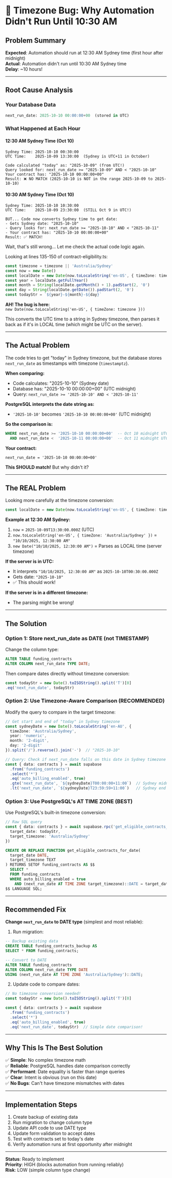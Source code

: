 # 🐛 Timezone Bug: Why Automation Didn't Run Until 10:30 AM

## Problem Summary

**Expected**: Automation should run at 12:30 AM Sydney time (first hour after midnight)  
**Actual**: Automation didn't run until 10:30 AM Sydney time  
**Delay**: ~10 hours!

---

## Root Cause Analysis

### Your Database Data
```sql
next_run_date: 2025-10-10 00:00:00+00  (stored in UTC)
```

### What Happened at Each Hour

#### 12:30 AM Sydney Time (Oct 10)
```
Sydney Time: 2025-10-10 00:30:00
UTC Time:    2025-10-09 13:30:00  (Sydney is UTC+11 in October)

Code calculated "today" as: "2025-10-09" (from UTC!)
Query looked for: next_run_date >= "2025-10-09" AND < "2025-10-10"
Your contract has: "2025-10-10 00:00:00+00"
Result: ❌ NO MATCH (2025-10-10 is NOT in the range 2025-10-09 to 2025-10-10)
```

#### 10:30 AM Sydney Time (Oct 10)
```
Sydney Time: 2025-10-10 10:30:00
UTC Time:    2025-10-09 23:30:00  (STILL Oct 9 in UTC!)

BUT... Code now converts Sydney time to get date:
- Gets Sydney date: "2025-10-10"
- Query looks for: next_run_date >= "2025-10-10" AND < "2025-10-11"
- Your contract has: "2025-10-10 00:00:00+00"
Result: ✅ MATCH!
```

Wait, that's still wrong... Let me check the actual code logic again.

Looking at lines 135-150 of contract-eligibility.ts:
```typescript
const timezone = timezone || 'Australia/Sydney'
const now = new Date()
const localDate = new Date(now.toLocaleString('en-US', { timeZone: timezone }))
const year = localDate.getFullYear()
const month = String(localDate.getMonth() + 1).padStart(2, '0')
const day = String(localDate.getDate()).padStart(2, '0')
const todayStr = `${year}-${month}-${day}`
```

**AH! The bug is here:**  
`new Date(now.toLocaleString('en-US', { timeZone: timezone }))`

This converts the UTC time to a string in Sydney timezone, then parses it back as if it's in LOCAL time (which might be UTC on the server).

---

## The Actual Problem

The code tries to get "today" in Sydney timezone, but the database stores `next_run_date` as timestamps with timezone (`timestamptz`).

**When comparing:**
- Code calculates: "2025-10-10" (Sydney date)
- Database has: "2025-10-10 00:00:00+00" (UTC midnight)
- Query: `next_run_date >= '2025-10-10' AND < '2025-10-11'`

**PostgreSQL interprets the date string as:**
- `'2025-10-10'` becomes `'2025-10-10 00:00:00+00'` (UTC midnight)

**So the comparison is:**
```sql
WHERE next_run_date >= '2025-10-10 00:00:00+00'  -- Oct 10 midnight UTC
  AND next_run_date <  '2025-10-11 00:00:00+00'  -- Oct 11 midnight UTC
```

**Your contract:**
```
next_run_date = '2025-10-10 00:00:00+00'
```

**This SHOULD match!** But why didn't it?

---

## The REAL Problem

Looking more carefully at the timezone conversion:

```typescript
const localDate = new Date(now.toLocaleString('en-US', { timeZone: timezone }))
```

**Example at 12:30 AM Sydney:**
1. `now` = `2025-10-09T13:30:00.000Z` (UTC)
2. `now.toLocaleString('en-US', { timeZone: 'Australia/Sydney' })` = `"10/10/2025, 12:30:00 AM"`
3. `new Date("10/10/2025, 12:30:00 AM")` = Parses as LOCAL time (server timezone)

**If the server is in UTC:**
- It interprets `"10/10/2025, 12:30:00 AM"` as `2025-10-10T00:30:00.000Z`
- Gets date: `"2025-10-10"`
- ✅ This should work!

**If the server is in a different timezone:**
- The parsing might be wrong!

---

## The Solution

### Option 1: Store next_run_date as DATE (not TIMESTAMP)

Change the column type:
```sql
ALTER TABLE funding_contracts 
ALTER COLUMN next_run_date TYPE DATE;
```

Then compare dates directly without timezone conversion:
```typescript
const todayStr = new Date().toISOString().split('T')[0]
.eq('next_run_date', todayStr)
```

### Option 2: Use Timezone-Aware Comparison (RECOMMENDED)

Modify the query to compare in the target timezone:

```typescript
// Get start and end of "today" in Sydney timezone
const sydneyDate = new Date().toLocaleString('en-AU', { 
  timeZone: 'Australia/Sydney',
  year: 'numeric',
  month: '2-digit',
  day: '2-digit'
}).split('/').reverse().join('-')  // "2025-10-10"

// Query: Check if next_run_date falls on this date in Sydney timezone
const { data: contracts } = await supabase
  .from('funding_contracts')
  .select('*')
  .eq('auto_billing_enabled', true)
  .gte('next_run_date', `${sydneyDate}T00:00:00+11:00`)  // Sydney midnight
  .lt('next_run_date', `${sydneyDate}T23:59:59+11:00`)   // Sydney end of day
```

### Option 3: Use PostgreSQL's AT TIME ZONE (BEST)

Use PostgreSQL's built-in timezone conversion:

```typescript
// Raw SQL query
const { data: contracts } = await supabase.rpc('get_eligible_contracts_for_date', {
  target_date: todayStr,
  target_timezone: 'Australia/Sydney'
})
```

```sql
CREATE OR REPLACE FUNCTION get_eligible_contracts_for_date(
  target_date DATE,
  target_timezone TEXT
) RETURNS SETOF funding_contracts AS $$
  SELECT *
  FROM funding_contracts
  WHERE auto_billing_enabled = true
    AND (next_run_date AT TIME ZONE target_timezone)::DATE = target_date
$$ LANGUAGE SQL;
```

---

## Recommended Fix

**Change `next_run_date` to DATE type** (simplest and most reliable):

1. Run migration:
```sql
-- Backup existing data
CREATE TABLE funding_contracts_backup AS 
SELECT * FROM funding_contracts;

-- Convert to DATE
ALTER TABLE funding_contracts 
ALTER COLUMN next_run_date TYPE DATE 
USING (next_run_date AT TIME ZONE 'Australia/Sydney')::DATE;
```

2. Update code to compare dates:
```typescript
// No timezone conversion needed!
const todayStr = new Date().toISOString().split('T')[0]

const { data: contracts } = await supabase
  .from('funding_contracts')
  .select('*')
  .eq('auto_billing_enabled', true)
  .eq('next_run_date', todayStr)  // Simple date comparison!
```

---

## Why This Is The Best Solution

✅ **Simple**: No complex timezone math  
✅ **Reliable**: PostgreSQL handles date comparison correctly  
✅ **Performant**: Date equality is faster than range queries  
✅ **Clear**: Intent is obvious (run on this date)  
✅ **No Bugs**: Can't have timezone mismatches with dates  

---

## Implementation Steps

1. Create backup of existing data
2. Run migration to change column type
3. Update API code to use DATE type
4. Update form validation to accept dates
5. Test with contracts set to today's date
6. Verify automation runs at first opportunity after midnight

---

**Status**: Ready to implement  
**Priority**: HIGH (blocks automation from running reliably)  
**Risk**: LOW (simple column type change)  

